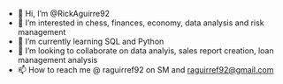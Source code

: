 - 👋 Hi, I’m @RickAguirre92
- 👀 I’m interested in chess, finances, economy, data analysis and risk management
- 🌱 I’m currently learning SQL and Python
- 💞️ I’m looking to collaborate on data analyis, sales report creation, loan management analysis
- 📫 How to reach me @ raguirref92 on SM and raguirref92@gmail.com

<!---
RickAguirre92/RickAguirre92 is a ✨ special ✨ repository because its `README.md` (this file) appears on your GitHub profile.
You can click the Preview link to take a look at your changes.
--->
